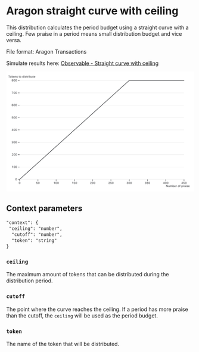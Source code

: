 # Aragon straight curve with ceiling

This distribution calculates the period budget using a straight curve with a ceiling. Few praise in a period means small distribution budget and vice versa.

File format: Aragon Transactions

Simulate results here: [Observable - Straight curve with ceiling](https://observablehq.com/@kristofer/praise-straight-curve-with-ceiling)

![curve](curve.png)

## Context parameters

```
"context": {
 "ceiling": "number",
  "cutoff": "number",
  "token": "string"
}
```

### `ceiling`

The maximum amount of tokens that can be distributed during the distribution period.

### `cutoff`

The point where the curve reaches the ceiling. If a period has more praise than the cutoff, the `ceiling` will be used as the period budget.

### `token`

The name of the token that will be distributed.
